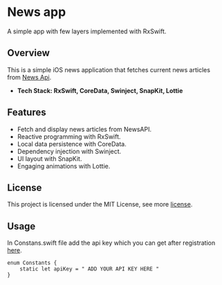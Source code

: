 # News app 
A simple app with few layers implemented with RxSwift. 

## Overview
This is a simple iOS news application that fetches current news articles from [News Api](https://newsapi.org).

- **Tech Stack: RxSwift, CoreData, Swinject, SnapKit, Lottie**

## Features
- Fetch and display news articles from NewsAPI.
- Reactive programming with RxSwift.
- Local data persistence with CoreData.
- Dependency injection with Swinject.
- UI layout with SnapKit.
- Engaging animations with Lottie.

## License

This project is licensed under the MIT License, see more [license](https://github.com/](https://github.com/faluhe/News-Rx-/blob/master/LICENSE)).


## Usage 

In Constans.swift file add the api key which you can get after registration [here](https://newsapi.org).

```
enum Constants {
    static let apiKey = " ADD YOUR API KEY HERE "
}
```
